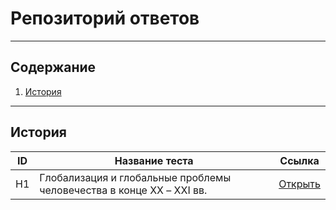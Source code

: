 # Репозиторий ответов

---

## Содержание

1. [История](#история)

---

## История

| ID    | Название теста                                       | Ссылка                      |
|-------|------------------------------------------------------|-----------------------------|
| H1    | Глобализация и глобальные проблемы человечества в конце ХХ – XXI вв.| [Открыть](https://4ernonayzer.github.io/kinganswer/history/H1/H1.html)|


